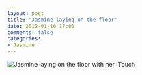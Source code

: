 ```yaml
---
layout: post
title: "Jasmine laying on the floor"
date: 2012-01-16 17:00
comments: false
categories: 
- Jasmine
---
```

![Jasmine laying on the floor with her iTouch](http://media.eick.us/media/photographs/2012/2012-01-14/2012-01-14-at-19.44.22.jpg)


